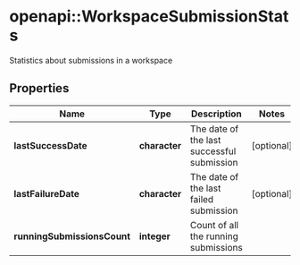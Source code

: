 # openapi::WorkspaceSubmissionStats

Statistics about submissions in a workspace

## Properties
Name | Type | Description | Notes
------------ | ------------- | ------------- | -------------
**lastSuccessDate** | **character** | The date of the last successful submission | [optional] 
**lastFailureDate** | **character** | The date of the last failed submission | [optional] 
**runningSubmissionsCount** | **integer** | Count of all the running submissions | 


